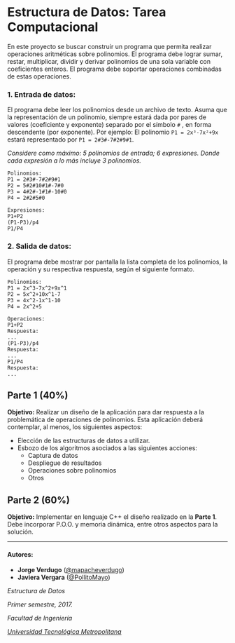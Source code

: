 Estructura de Datos: Tarea Computacional
========================================

En este proyecto se buscar construir un programa que permita realizar operaciones aritméticas sobre polinomios. El programa debe lograr sumar, restar, multiplicar, dividir y derivar polinomios de una sola variable con coeficientes enteros. El programa debe soportar operaciones combinadas de estas operaciones.

### 1. Entrada de datos:

El programa debe leer los polinomios desde un archivo de texto. Asuma que la representación de un polinomio, siempre estará dada por pares de valores (coeficiente y exponente) separado por el símbolo `#` , en forma descendente (por exponente). Por ejemplo: 
El polinomio `P1 = 2x³-7x²+9x` estará representado por `P1 = 2#3#-7#2#9#1`.

*Considere como máximo: 5 polinomios de entrada; 6 expresiones. Donde cada expresión a lo más incluye 3 polinomios.*

```
Polinomios:
P1 = 2#3#-7#2#9#1
P2 = 5#2#10#1#-7#0
P3 = 4#2#-1#1#-10#0
P4 = 2#2#5#0

Expresiones:
P1+P2
(P1-P3)/p4
P1/P4
```

### 2. Salida de datos:

El programa debe mostrar por pantalla la lista completa de los polinomios, la operación y su
respectiva respuesta, según el siguiente formato.
```
Polinomios:
P1 = 2x^3-7x^2+9x^1
P2 = 5x^2+10x^1-7
P3 = 4x^2-1x^1-10
P4 = 2x^2+5

Operaciones:
P1+P2
Respuesta:
...
(P1-P3)/p4
Respuesta:
...
P1/P4
Respuesta:
...
```

Parte 1 (40%)
-------------

**Objetivo:** Realizar un diseño de la aplicación para dar respuesta a la problemática de operaciones de polinomios. Esta aplicación deberá contemplar, al menos, los siguientes aspectos:
- Elección de las estructuras de datos a utilizar.
- Esbozo de los algoritmos asociados a las siguientes acciones:
    - Captura de datos
    - Despliegue de resultados
    - Operaciones sobre polinomios
    - Otros

Parte 2 (60%)
-------------

**Objetivo:** Implementar en lenguaje C++ el diseño realizado en la **Parte 1**. Debe incorporar
P.O.O. y memoria dinámica, entre otros aspectos para la solución.

------------------

#### Autores:
- **Jorge Verdugo** ([@mapacheverdugo](https://github.com/mapacheverdugo/))
- **Javiera Vergara** ([@PollitoMayo](https://github.com/PollitoMayo/))

*Estructura de Datos*

*Primer semestre, 2017.*

*Facultad de Ingeniería*

*[Universidad Tecnológica Metropolitana](http://www.utem.cl)*
